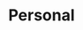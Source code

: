 ---
title: Personal
menu:
  sidebar:
    name: Personal
    identifier: personal
    weight: 300
---